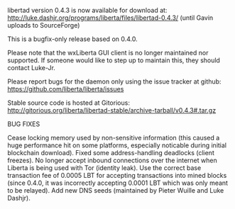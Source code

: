 libertad version 0.4.3 is now available for download at:
http://luke.dashjr.org/programs/liberta/files/libertad-0.4.3/ (until Gavin uploads to SourceForge)

This is a bugfix-only release based on 0.4.0.

Please note that the wxLiberta GUI client is no longer maintained nor supported. If someone would like to step up to maintain this, they should contact Luke-Jr.

Please report bugs for the daemon only using the issue tracker at github:
https://github.com/liberta/liberta/issues

Stable source code is hosted at Gitorious:
http://gitorious.org/liberta/libertad-stable/archive-tarball/v0.4.3#.tar.gz

BUG FIXES

Cease locking memory used by non-sensitive information (this caused a huge performance hit on some platforms, especially noticable during initial blockchain download).
Fixed some address-handling deadlocks (client freezes).
No longer accept inbound connections over the internet when Liberta is being used with Tor (identity leak).
Use the correct base transaction fee of 0.0005 LBT for accepting transactions into mined blocks (since 0.4.0, it was incorrectly accepting 0.0001 LBT which was only meant to be relayed).
Add new DNS seeds (maintained by Pieter Wuille and Luke Dashjr).

